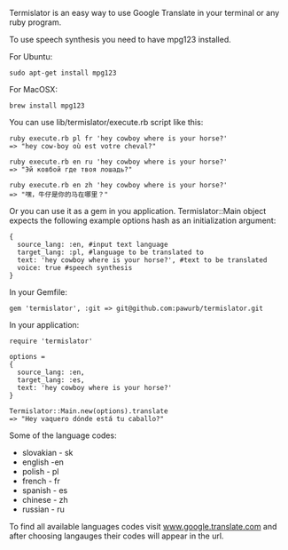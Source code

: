 Termislator is an easy way to use Google Translate in your terminal or any ruby program.

To use speech synthesis you need to have mpg123 installed.

For Ubuntu:
    
    sudo apt-get install mpg123

For MacOSX:
    
    brew install mpg123

You can use lib/termislator/execute.rb script like this:

    ruby execute.rb pl fr 'hey cowboy where is your horse?'
    => "hey cow-boy où est votre cheval?"

    ruby execute.rb en ru 'hey cowboy where is your horse?'
    => "Эй ковбой где твоя лошадь?"

    ruby execute.rb en zh 'hey cowboy where is your horse?'
    => "嘿，牛仔是你的马在哪里？"

Or you can use it as a gem in you application. Termislator::Main object expects the following example options hash as an initialization argument:

    {
      source_lang: :en, #input text language
      target_lang: :pl, #language to be translated to
      text: 'hey cowboy where is your horse?', #text to be translated
      voice: true #speech synthesis
    }

In your Gemfile:

    gem 'termislator', :git => git@github.com:pawurb/termislator.git

In your application:

    require 'termislator'

    options =
    {
      source_lang: :en,
      target_lang: :es,
      text: 'hey cowboy where is your horse?'
    }

    Termislator::Main.new(options).translate
    => "Hey vaquero dónde está tu caballo?"

Some of the language codes:
* slovakian - sk
* english -en
* polish - pl
* french - fr
* spanish - es
* chinese - zh
* russian - ru

To find all available languages codes visit www.google.translate.com and after choosing langauges their codes will appear in the url.











